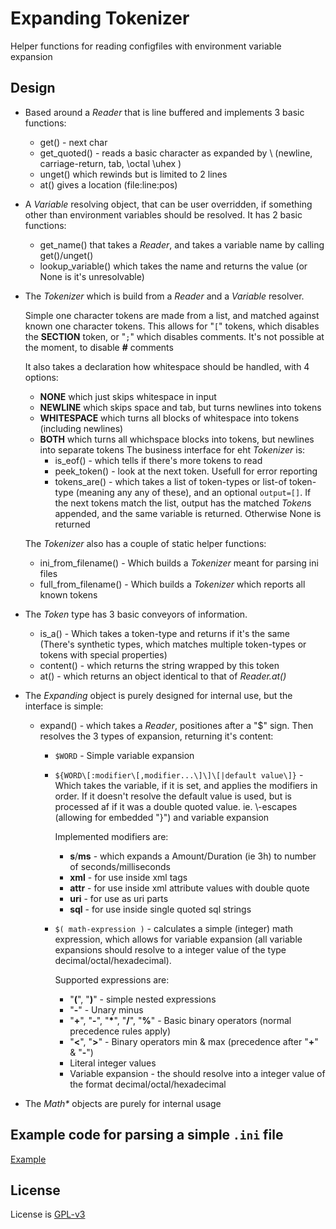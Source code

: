 # Expanding Tokenizer

Helper functions for reading configfiles with environment variable expansion

## Design

* Based around a *Reader* that is line buffered and implements 3 basic functions:
  * get() - next char
  * get_quoted() - reads a basic character as expanded by \\ (newline, carriage-return, tab, \\octal \\uhex ) 
  * unget() which rewinds but is limited to 2 lines
  * at() gives a location (file:line:pos)
* A *Variable* resolving object, that can be user overridden, if something other than environment variables should be
  resolved. It has 2 basic functions:
  * get_name() that takes a *Reader*, and takes a variable name by calling get()/unget()
  * lookup_variable() which takes the name and returns the value (or None is it's unresolvable)
* The *Tokenizer* which is build from a *Reader* and a *Variable* resolver.

  Simple one character tokens are made from a list, and matched against known one character tokens. This allows for
  "`[`" tokens, which disables the **SECTION** token, or "`;`" which disables comments. It's not possible at the moment,
  to disable **#** comments
  
  It also takes a declaration how whitespace should be handled, with 4 options:
  * **NONE** which just skips whitespace in input
  * **NEWLINE** which skips space and tab, but turns newlines into tokens
  * **WHITESPACE** which turns all blocks of whitespace into tokens (including newlines)
  * **BOTH** which turns all whichspace blocks into tokens, but newlines into separate tokens
  The business interface for eht *Tokenizer* is:
    * is_eof() - which tells if there's more tokens to read
    * peek_token() - look at the next token. Usefull for error reporting
    * tokens_are() - which takes a list of token-types or list-of token-type (meaning any any of these), and an optional
      `output=[]`. If the next tokens match the list, output has the matched *Token*s appended, and the same variable is
      returned. Otherwise None is returned
  
  The *Tokenizer* also has a couple of  static helper functions:
   * ini_from_filename() - Which builds a *Tokenizer* meant for parsing ini files
   * full_from_filename() - Which builds a *Tokenizer* which reports all known tokens 
   
  
* The *Token* type has 3 basic conveyors of information.
  * is_a() - Which takes a token-type and returns if it's the same (There's synthetic types, which matches multiple
    token-types or tokens with special properties)
  * content() - which returns the string wrapped by this token
  * at() - which returns an object identical to that of *Reader.at()*
  
* The *Expanding* object is purely designed for internal use, but the interface is simple:
  * expand() - which takes a *Reader*, positiones after a "$" sign. Then resolves the 3 types of expansion, returning it's
    content:
    * `$WORD` - Simple variable expansion
    * `${WORD\[:modifier\[,modifier...\]\]\[|default value\]}` - Which takes the variable, if it is set, and applies the
      modifiers in order. If it doesn't resolve the default value is used, but is processed af if it was a double
      quoted value. ie. \\-escapes (allowing for embedded "}") and variable expansion
      
      Implemented modifiers are:
      * **s**/**ms** - which expands a Amount/Duration (ie 3h) to number of seconds/milliseconds
      * **xml** - for use inside xml tags
      * **attr** - for use inside xml attribute values with double quote
      * **uri** - for use as uri parts
      * **sql** - for use inside single quoted sql strings
    * `$( math-expression )` - calculates a simple (integer) math expression, which allows for variable expansion (all
      variable expansions should resolve to a integer value of the type decimal/octal/hexadecimal).
      
      Supported expressions are:
      * "**(**", "**)**" - simple nested expressions
      * "**-**" - Unary minus
      * "**+**", "**-**", "__*__", "**/**", "**%**" - Basic binary operators (normal precedence rules apply)
      * "**<**", "**>**" -  Binary operators min & max (precedence after "**+**" & "**-**")
      * Literal integer values
      * Variable expansion - the should resolve into a integer value of the format decimal/octal/hexadecimal
* The _Math*_ objects are purely for internal usage

## Example code for parsing a simple `.ini` file

[Example](https://github.com/kosmisk-dk/python-expanding-tokenizer/tree/master/expanding/example)

## License

License is [GPL-v3](https://github.com/kosmisk-dk/python-expanding-tokenizer/tree/master/LICENSE)
